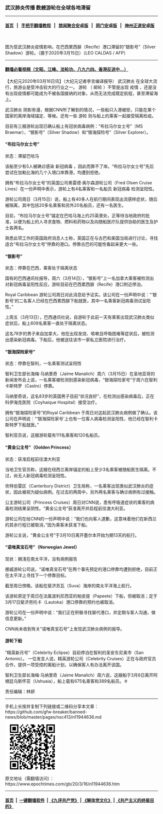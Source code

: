 ### 武汉肺炎传播 数艘游轮在全球各地滞留
------------------------

#### [首页](https://github.com/gfw-breaker/banned-news/blob/master/README.md) &nbsp;&nbsp;|&nbsp;&nbsp; [手把手翻墙教程](https://github.com/gfw-breaker/guides/wiki) &nbsp;&nbsp;|&nbsp;&nbsp; [禁闻聚合安卓版](https://github.com/gfw-breaker/bn-android) &nbsp;&nbsp;|&nbsp;&nbsp; [网门安卓版](https://github.com/oGate2/oGate) &nbsp;&nbsp;|&nbsp;&nbsp; [神州正道安卓版](https://github.com/SzzdOgate/update) 



<div><img alt="" class="aligncenter wp-post-image" src="https://i.epochtimes.com/assets/uploads/2020/03/GettyImages-1207226962-600x400.jpg"/>
<div class="red16 caption">
 <p>
  图为受武汉肺炎疫情影响，在巴西累西腓（Recife）港口滞留的“银影号”（Silver Shadow）游轮。（摄于2020年3月15日）（LEO CALDAS / AFP）
 </p>
</div>
</div><hr/>

#### [翻墙必看视频（文昭、江峰、法轮功、八九六四、香港反送中...）](https://github.com/gfw-breaker/banned-news/blob/master/pages/link3.md)

<div><p>
 【大纪元2020年03月16日讯】（大纪元记者李言编译报导）
 <ok href="https://www.epochtimes.com/gb/tag/%E6%AD%A6%E6%B1%89%E8%82%BA%E7%82%8E.html">
  武汉肺炎
 </ok>
 在全球大流行，旅游业是受冲击较大的行业之一。
 <ok href="https://www.epochtimes.com/gb/tag/%E6%B8%B8%E8%BD%AE.html">
  游轮
 </ok>
 （
 <ok href="https://www.epochtimes.com/gb/tag/%E9%82%AE%E8%BD%AE.html">
  邮轮
 </ok>
 ）不管是出现
 <ok href="https://www.epochtimes.com/gb/tag/%E7%96%AB%E6%83%85.html">
  疫情
 </ok>
 ，还是没有出现疫情都可能成为不被各国接纳的对象，从而无法完成既定航程，甚至滞留海上。
</p>
<p>
 <ok href="https://www.epochtimes.com/gb/tag/%E6%AD%A6%E6%B1%89%E8%82%BA%E7%82%8E.html">
  武汉肺炎
 </ok>
 阴影弥漫，根据CNN所了解到的情况，一些船只入港被拒，只能在某个国家的离岸海域锚定、等候。还有一些
 <ok href="https://www.epochtimes.com/gb/tag/%E6%B8%B8%E8%BD%AE.html">
  游轮
 </ok>
 则与船上的乘客一起接受隔离检疫。
</p>
<p>
 目前有三艘游轮出现已确认船上有冠状病毒病例：“布拉马尔女士号”（MS Braemar）、“银影号”（Silver Shadow）和“银海探险号”（Silver Explorer）。
</p>
<h4>
 “布拉马尔女士号”
</h4>
<p>
 状态：滞留巴哈马
</p>
<p>
 该船至少有5人被确诊感染
 <ok href="https://www.epochtimes.com/gb/tag/%E6%96%B0%E5%86%A0%E7%97%85%E6%AF%92.html">
  新冠病毒
 </ok>
 ，因此而靠不了岸。“布拉马尔女士号”先后尝试在加勒比海的几个入境口岸靠港，均遭到拒绝。
</p>
<p>
 拥有“布拉马尔女士号”的英国公司弗雷德·奥尔森游轮公司（Fred Olsen Cruise Lines）在一份声明中表示，游轮上有4名乘客和一名船员
 <ok href="https://www.epochtimes.com/gb/tag/%E6%96%B0%E5%86%A0%E7%97%85%E6%AF%92.html">
  新冠病毒
 </ok>
 检测呈阳性。
</p>
<p>
 游轮公司周日（3月15日）说，船上有40多人在航行期间表现出流感样症状，随后被隔离，其中包括20多名乘客和另外20名船员，还有一名医生。
</p>
<p>
 目前，“布拉马尔女士号”锚定在巴哈马海上约25英里处，正等待当地政府的批准，以便为船上的人寻求食物、燃料和药物以及向随船医疗队提供协助的医生及护士各两名。
</p>
<p>
 熟悉此项工作的英国政府消息人士称，英国正在与古巴和美国当局进行讨论，寻找适合“布拉马尔女士号”停靠的港口。停靠古巴的可能性看起来更大一些。
</p>
<h4>
 “银影号”
</h4>
<p>
 状态：停靠在巴西，乘客处于隔离状态
</p>
<p>
 国有的巴西通讯社报导，周六（3月14日），“银影号”上一名加拿大乘客被检测出对新冠病毒呈阳性反应，游轮目前在巴西累西腓（Recife）港口附近停泊。
</p>
<p>
 Royal Caribbean 游轮公司周日对此消息给予证实。该公司在一份声明中说：“‘银影号’的二名客人已经在巴西累西腓下船就医，其中一名乘客新冠病毒测试呈阳性。”
</p>
<p>
 上周五（3月13日），巴西通讯社说，自游轮于此前一天有乘客出现武汉肺炎类似症状后，船上609名乘客一直处于隔离状态。
</p>
<p>
 这名78岁的男子来自加拿大，他在出现发烧、咳嗽且呼吸困难等症状后，被检测出感染新冠病毒。下船后，他被送往该市一家私立医院进行治疗。
</p>
<h4>
 “银海探险家号”
</h4>
<p>
 状态：停靠在智利，一名乘客测试呈阳性
</p>
<p>
 智利卫生部长海梅·马纳里奇（Jaime Manalich）周六（3月15日）在圣地亚哥的新闻发布会上说，一名乘客被检测到感染新冠病毒，“银海探险家号”于周六在智利卡斯特罗（Castro）停靠。
</p>
<p>
 马纳里奇说，这名83岁的英国男子目前“状况良好”，在检测出感染病毒后，正在科伊海克医院（Coyhaique Hospital）接受治疗。
</p>
<p>
 拥有“银海探险家号”的Royal Caribbean 于周日对这起武汉肺炎病例做了确认。该公司在声明说：“‘银海探险家号’上也有一位客人病毒检测呈阳性，他已经在智利卡斯特罗下船就医。”
</p>
<p>
 智利官员说，这艘游轮载有111名乘客和120名船员。
</p>
<h4>
 “黄金公主号”（Golden Princess）
</h4>
<p>
 状态：获准启程前往澳大利亚
</p>
<p>
 当地卫生官员称，这艘在纽西兰离岸锚定的船上至少3名乘客被随船医生隔离。不过，尚无人新冠病毒检测呈阳性。
</p>
<p>
 坎特伯雷区（Canterbury District）卫生局称，一名乘客出现类似武汉肺炎的症状，因此被视为疑似病例。在过去的两周中，另外两名乘客与确诊病例有过接触。
</p>
<p>
 公主游轮公司（Princess Cruises）周日对CNN说，患有呼吸道症状的乘客的病毒检测结果呈阴性。“黄金公主号”获准离开并启程前往澳大利亚。
</p>
<p>
 游轮公司在给CNN的一份声明中说：“我们也向客人道歉，这意味着他们在新西兰的其余行程已被取消，”因为乘客未获准下船。
</p>
<p>
 游轮公主说，“黄金公主号”于3月10日离开墨尔本开始为期13天的航行。
</p>
<h4>
 “诺唯真宝石号”（Norwegian Jewel）
</h4>
<p>
 现状：搁浅在南太平洋，没有病例报告
</p>
<p>
 挪威游轮公司说，“诺唯真宝石号”在两个事先预定的港口停靠均遭到拒绝，目前正在太平洋上寻找下一个停靠目标。
</p>
<p>
 截至周日傍晚，该船在斐济苏瓦（Suva）海岸的南太平洋海上航行。
</p>
<p>
 该游轮原定于周日在法属波利尼西亚的帕皮提（Papeete）下船，但被取消；定于3月17日斐济劳托卡（Lautoka）港口停靠的预约也被取消。
</p>
<p>
 游轮公司在一份声明中说：“我们正在积极寻找替代港口，并定期与客人沟通，做信息更新。”
</p>
<p>
 CNN尚未收到有关“诺唯真宝石号”上发现武汉肺炎病例的报导。
</p>
<h4>
 游轮下船
</h4>
<p>
 “精英新月号”（Celebrity Eclipse）目前停泊在智利的圣安东尼奥市（San Antonio）。 一位发言人说，精英游轮公司（Celebrity Cruises）正在与政府官员合作，提供一项受控的离船计划，以确保客人有办法离开该国。
</p>
<p>
 智利卫生部长海梅·马纳里奇（Jaime Manalich）周六说，这艘船于3月8日离开阿根廷乌斯怀亚（Ushuaia），船上载有675名乘客和389名船员。＃
</p>
<p>
 责任编辑：林妍
</p>
</div>
<hr/>
手机上长按并复制下列链接或二维码分享本文章：<br/>
https://github.com/gfw-breaker/banned-news/blob/master/pages/nsc413/n11944636.md <br/>
<a href='https://github.com/gfw-breaker/banned-news/blob/master/pages/nsc413/n11944636.md'><img src='https://github.com/gfw-breaker/banned-news/blob/master/pages/nsc413/n11944636.md.png'/></a> <br/>
原文地址（需翻墙访问）：https://www.epochtimes.com/gb/20/3/16/n11944636.htm


------------------------
#### [首页](https://github.com/gfw-breaker/banned-news/blob/master/README.md) &nbsp;|&nbsp; [一键翻墙软件](https://github.com/gfw-breaker/nogfw/blob/master/README.md) &nbsp;| [《九评共产党》](https://github.com/gfw-breaker/9ping.md/blob/master/README.md#九评之一评共产党是什么) | [《解体党文化》](https://github.com/gfw-breaker/jtdwh.md/blob/master/README.md) | [《共产主义的终极目的》](https://github.com/gfw-breaker/gczydzjmd.md/blob/master/README.md)


<img src='http://gfw-breaker.win/banned-news/pages/nsc413/n11944636.md' width='0px' height='0px'/>